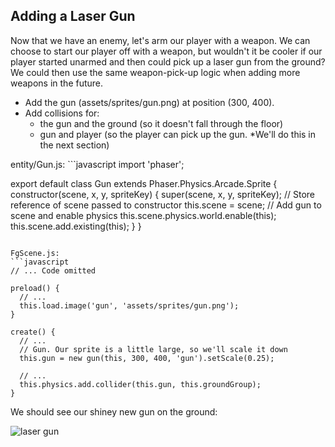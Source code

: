 ## Adding a Laser Gun

Now that we have an enemy, let's arm our player with a weapon. We can choose to start our player off with a weapon, but wouldn't it be cooler if our player started unarmed and then could pick up a laser gun from the ground? We could then use the same weapon-pick-up logic when adding more weapons in the future.

- Add the gun (assets/sprites/gun.png) at position (300, 400).
- Add collisions for:
  * the gun and the ground (so it doesn't fall through the floor)
  * gun and player (so the player can pick up the gun. *We'll do this in the next section)

<hint title="Adding laser gun solution">
entity/Gun.js:
```javascript
import 'phaser';

export default class Gun extends Phaser.Physics.Arcade.Sprite {
  constructor(scene, x, y, spriteKey) {
    super(scene, x, y, spriteKey);
    // Store reference of scene passed to constructor
    this.scene = scene;
    // Add gun to scene and enable physics
    this.scene.physics.world.enable(this);
    this.scene.add.existing(this);
  }
}

```

FgScene.js:
```javascript
// ... Code omitted

preload() {
  // ...
  this.load.image('gun', 'assets/sprites/gun.png');
}

create() {
  // ...
  // Gun. Our sprite is a little large, so we'll scale it down
  this.gun = new gun(this, 300, 400, 'gun').setScale(0.25);

  // ...
  this.physics.add.collider(this.gun, this.groundGroup);
}

```
</hint>

We should see our shiney new gun on the ground:

![laser gun](https://learndotresources.s3.amazonaws.com/workshop/5c05a8e36ed8580004fb944e/fullblast-gun.png)
